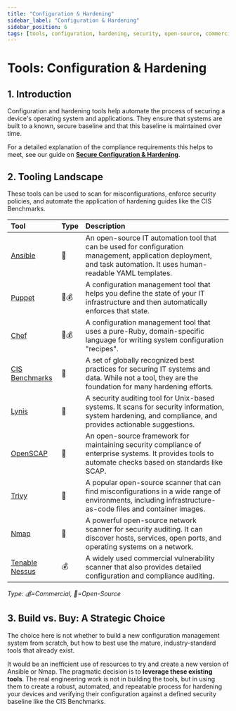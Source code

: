 ```yaml
---
title: "Configuration & Hardening"
sidebar_label: "Configuration & Hardening"
sidebar_position: 6
tags: [tools, configuration, hardening, security, open-source, commercial, cis]
---
```

# Tools: Configuration & Hardening

## 1. Introduction

Configuration and hardening tools help automate the process of securing a device's operating system and applications. They ensure that systems are built to a known, secure baseline and that this baseline is maintained over time.

For a detailed explanation of the compliance requirements this helps to meet, see our guide on **[Secure Configuration & Hardening](../implementation/build-phase/secure-configuration.md)**.

## 2. Tooling Landscape

These tools can be used to scan for misconfigurations, enforce security policies, and automate the application of hardening guides like the CIS Benchmarks.

| Tool | Type | Description |
| :--- | :--- | :--- |
| [Ansible](https://www.ansible.com/) | 🐙 | An open-source IT automation tool that can be used for configuration management, application deployment, and task automation. It uses human-readable YAML templates. |
| [Puppet](https://www.puppet.com/) | 🐙💰 | A configuration management tool that helps you define the state of your IT infrastructure and then automatically enforces that state. |
| [Chef](https://www.chef.io/) | 🐙💰 | A configuration management tool that uses a pure-Ruby, domain-specific language for writing system configuration "recipes". |
| [CIS Benchmarks](https://www.cisecurity.org/cis-benchmarks/) | 🐙 | A set of globally recognized best practices for securing IT systems and data. While not a tool, they are the foundation for many hardening efforts. |
| [Lynis](https://cisofy.com/lynis/) | 🐙 | A security auditing tool for Unix-based systems. It scans for security information, system hardening, and compliance, and provides actionable suggestions. |
| [OpenSCAP](https://www.open-scap.org/) | 🐙 | An open-source framework for maintaining security compliance of enterprise systems. It provides tools to automate checks based on standards like SCAP. |
| [Trivy](https://github.com/aquasecurity/trivy) | 🐙 | A popular open-source scanner that can find misconfigurations in a wide range of environments, including infrastructure-as-code files and container images. |
| [Nmap](https://nmap.org/) | 🐙 | A powerful open-source network scanner for security auditing. It can discover hosts, services, open ports, and operating systems on a network. |
| [Tenable Nessus](https://www.tenable.com/products/nessus) | 💰 | A widely used commercial vulnerability scanner that also provides detailed configuration and compliance auditing. |

<!-- vale off -->
*Type: 💰=Commercial, 🐙=Open-Source*
<!-- vale on -->

## 3. Build vs. Buy: A Strategic Choice

The choice here is not whether to build a new configuration management system from scratch, but how to best use the mature, industry-standard tools that already exist.

It would be an inefficient use of resources to try and create a new version of Ansible or Nmap. The pragmatic decision is to **leverage these existing tools**. The real engineering work is not in building the tools, but in using them to create a robust, automated, and repeatable process for hardening your devices and verifying their configuration against a defined security baseline like the CIS Benchmarks.
